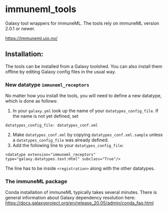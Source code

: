 # immuneml_tools
Galaxy tool wrappers for immuneML. The tools rely on immuneML version 2.0.1 or newer.

https://immuneml.uio.no/

## Installation:
The tools can be installed from a Galaxy toolshed. You can also install them offline by editing Galaxy config files in the usual way.

### New datatype `immuneml_receptors`
No matter how you install the tools, you will need to define a new datatype, which is done as follows:

1. In your `galaxy.yml` look up the name of your `datatypes_config_file`. If the name is not yet defined, set
```
datatypes_config_file: datatypes_conf.xml
```
2. Make `datatypes_conf.xml` by copying `datatypes_conf.xml.sample` unless a `datatypes_config_file` was already defined.
3. Add the following line to your `datatypes_config_file`:
```
<datatype extension="immuneml_receptors" type="galaxy.datatypes.text:Html" subclass="True"/>
```
The line has to be inside `<registration>` along with the other datatypes.

### The immuneML package
Conda installation of immuneML typically takes several minutes. There is general information about Galaxy dependency resolution here: https://docs.galaxyproject.org/en/release_20.05/admin/conda_faq.html 

